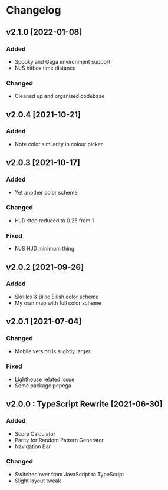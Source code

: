 # Changelog

## v2.1.0 [2022-01-08]

### Added

-   Spooky and Gaga environment support
-   NJS hitbox time distance

### Changed

-   Cleaned up and organised codebase

## v2.0.4 [2021-10-21]

### Added

-   Note color similarity in colour picker

## v2.0.3 [2021-10-17]

### Added

-   Yet another color scheme

### Changed

-   HJD step reduced to 0.25 from 1

### Fixed

-   NJS HJD minimum thing

## v2.0.2 [2021-09-26]

### Added

-   Skrillex & Billie Eilish color scheme
-   My own map with full color scheme

## v2.0.1 [2021-07-04]

### Changed

-   Mobile version is slightly larger

### Fixed

-   Lighthouse related issue
-   Some package pepega

## v2.0.0 : TypeScript Rewrite [2021-06-30]

### Added

-   Score Calculator
-   Parity for Random Pattern Generator
-   Navigation Bar

### Changed

-   Switched over from JavaScript to TypeScript
-   Slight layout tweak
